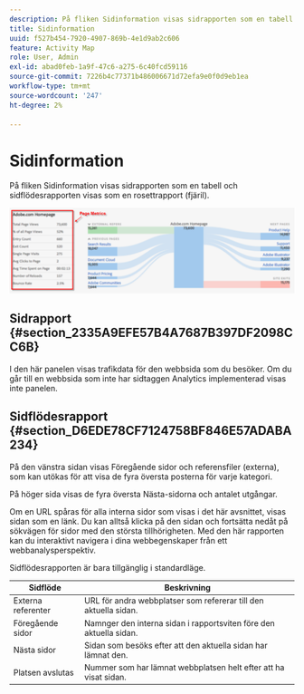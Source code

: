 ```yaml
---
description: På fliken Sidinformation visas sidrapporten som en tabell och sidflödesrapporten visas som en rosettrapport (fjäril).
title: Sidinformation
uuid: f527b454-7920-4907-869b-4e1d9ab2c606
feature: Activity Map
role: User, Admin
exl-id: abad0feb-1a9f-47c6-a275-6c40fcd59116
source-git-commit: 7226b4c77371b486006671d72efa9e0f0d9eb1ea
workflow-type: tm+mt
source-wordcount: '247'
ht-degree: 2%

---
```


# Sidinformation

På fliken Sidinformation visas sidrapporten som en tabell och sidflödesrapporten visas som en rosettrapport (fjäril).

![](assets/page_flow.png)

## Sidrapport {#section_2335A9EFE57B4A7687B397DF2098CC6B}

I den här panelen visas trafikdata för den webbsida som du besöker. Om du går till en webbsida som inte har sidtaggen Analytics implementerad visas inte panelen.

## Sidflödesrapport {#section_D6EDE78CF7124758BF846E57ADABA234}

På den vänstra sidan visas Föregående sidor och referensfiler (externa), som kan utökas för att visa de fyra översta posterna för varje kategori.

På höger sida visas de fyra översta Nästa-sidorna och antalet utgångar.

Om en URL spåras för alla interna sidor som visas i det här avsnittet, visas sidan som en länk. Du kan alltså klicka på den sidan och fortsätta nedåt på sökvägen för sidor med den största tillhörigheten. Med den här rapporten kan du interaktivt navigera i dina webbegenskaper från ett webbanalysperspektiv.

Sidflödesrapporten är bara tillgänglig i standardläge.

| **Sidflöde** | **Beskrivning** |
|---|---|
| Externa referenter | URL för andra webbplatser som refererar till den aktuella sidan. |
| Föregående sidor | Namnger den interna sidan i rapportsviten före den aktuella sidan. |
| Nästa sidor | Sidan som besöks efter att den aktuella sidan har lämnat den. |
| Platsen avslutas | Nummer som har lämnat webbplatsen helt efter att ha visat sidan. |

